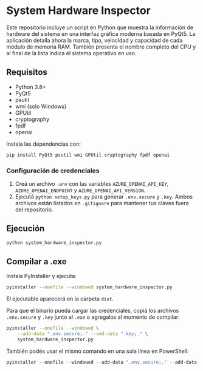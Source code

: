 # System Hardware Inspector

Este repositorio incluye un script en Python que muestra la información de hardware del sistema en una interfaz gráfica moderna basada en PyQt5.
La aplicación detalla ahora la marca, tipo, velocidad y capacidad de cada módulo de memoria RAM. También presenta el nombre completo del CPU y al final de la lista indica el sistema operativo en uso.

## Requisitos
- Python 3.8+
- PyQt5
- psutil
- wmi (solo Windows)
- GPUtil
- cryptography
- fpdf
- openai

Instala las dependencias con:
```bash
pip install PyQt5 psutil wmi GPUtil cryptography fpdf openai
```

### Configuración de credenciales
1. Creá un archivo `.env` con las variables `AZURE_OPENAI_API_KEY`,
   `AZURE_OPENAI_ENDPOINT` y `AZURE_OPENAI_API_VERSION`.
2. Ejecutá `python setup_keys.py` para generar `.env.secure` y `.key`.
   Ambos archivos están listados en `.gitignore` para mantener tus claves fuera
   del repositorio.

## Ejecución
```bash
python system_hardware_inspector.py
```

## Compilar a .exe
Instala PyInstaller y ejecuta:
```bash
pyinstaller --onefile --windowed system_hardware_inspector.py
```
El ejecutable aparecerá en la carpeta `dist`.

Para que el binario pueda cargar las credenciales, copiá los archivos
`.env.secure` y `.key` junto al `.exe` o agregalos al momento de compilar:

```bash
pyinstaller --onefile --windowed \
    --add-data ".env.secure;." --add-data ".key;." \
    system_hardware_inspector.py
```
También podés usar el mismo comando en una sola línea en PowerShell:

```powershell
pyinstaller --onefile --windowed --add-data ".env.secure;." --add-data ".key;." system_hardware_inspector.py
```
